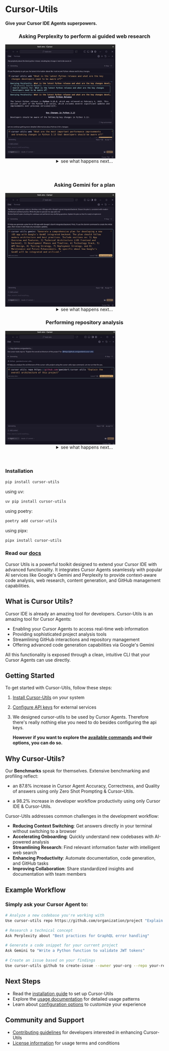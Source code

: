 # Cursor-Utils

**Give your Cursor IDE Agents superpowers.**

<div align="center">
  <div>
    <h3>Asking Perplexity to perform ai guided web research</h3>
  </div>
  <div style="display: flex;">
    <img width="350" alt="image" src="https://raw.githubusercontent.com/gweidart/cursor-utils/refs/heads/main/assets/perplexity1.jpg" />
  </div>
  <details>
    <summary>see what happens next...</summary>
    <img width="350" alt="image" src="https://raw.githubusercontent.com/gweidart/cursor-utils/refs/heads/main/assets/perplexity2.jpg" />
  </details>
  <br/>
  <br/>
  </div>
</div>

<div align="center">
  <div>
    <h3>Asking Gemini for a plan</h3>
  </div>
  <div style="display: flex;">
    <img width="350" src="https://raw.githubusercontent.com/gweidart/cursor-utils/refs/heads/main/assets/gemini1.jpg" />
  </div>
  <details>
    <summary>see what happens next...</summary>
    <img width="350" alt="image" src="https://raw.githubusercontent.com/gweidart/cursor-utils/refs/heads/main/assets/gemini2.jpg" />
    <details>
      <summary>see what happens next...</summary>
      <img width="350" alt="image" src="https://raw.githubusercontent.com/gweidart/cursor-utils/refs/heads/main/assets/gemini3.jpg" />
    </details>
  <br/>
  <br/>
  </div>
</div>

<div align="center">
  <div>
    <h3>Performing repository analysis</h3>
  </div>
  <div style="display: flex;">
    <img width="350" alt="image" src="https://raw.githubusercontent.com/gweidart/cursor-utils/refs/heads/main/assets/repo1.jpg" />
  </div>
  <details>
    <summary>see what happens next...</summary>
    <img width="350" alt="image" src="https://raw.githubusercontent.com/gweidart/cursor-utils/refs/heads/main/assets/repo2.jpg" />
  </details>
  <br/>
  <br/>
  </div>
</div>

### Installation

```bash
pip install cursor-utils
```
using uv:

```bash
uv pip install cursor-utils
```
using poetry:

```bash
poetry add cursor-utils
```

using pipx:

```bash
pipx install cursor-utils
```

### Read our [docs](https://gweidart.github.io/cursor-utils)

Cursor Utils is a powerful toolkit designed to extend your Cursor IDE with advanced functionality. It integrates Cursor Agents seamlessly with popular AI services like Google's Gemini and Perplexity to provide context-aware code analysis, web research, content generation, and GitHub management capabilities.

## What is Cursor Utils?

Cursor IDE is already an amazing tool for developers. Cursor-Utils is an amazing tool for Cursor Agents:

- Enabling your Cursor Agents to access real-time web information
- Providing sophisticated project analysis tools
- Streamlining GitHub interactions and repository management
- Offering advanced code generation capabilities via Google's Gemini

All this functionality is exposed through a clean, intuitive CLI that your Cursor Agents can use directly.

## Getting Started

To get started with Cursor-Utils, follow these steps:

1. [Install Cursor-Utils](https://gweidart.github.io/cursor-utils/docs/installation/) on your system
2. [Configure API keys](https://gweidart.github.io/cursor-utils/docs/usage/#api-key-setup) for external services
3. We designed cursor-utils to be used by Cursor Agents. Therefore there's really nothing else you need to do besides configuring the api keys. 
   
   **However if you want to explore the [available commands](https://gweidart.github.io/cursor-utils/docs/api/) and their options, you can do so.**

## Why Cursor-Utils?

  Our **Benchmarks** speak for themselves. Extensive benchmarking and profiling reflect:

  - an 87.8% increase in Cursor Agent Accuracy, Correctness, and Quality of answers using only Zero Shot Prompting & Cursor-Utils.

  - a 98.2% increase in developer workflow productivity using only Cursor IDE & Cursor-Utils. 

Cursor-Utils addresses common challenges in the development workflow:

- **Reducing Context Switching**: Get answers directly in your terminal without switching to a browser
- **Accelerating Onboarding**: Quickly understand new codebases with AI-powered analysis
- **Streamlining Research**: Find relevant information faster with intelligent web search
- **Enhancing Productivity**: Automate documentation, code generation, and GitHub tasks
- **Improving Collaboration**: Share standardized insights and documentation with team members

## Example Workflow

### Simply ask your Cursor Agent to:

```bash
# Analyze a new codebase you're working with
Use cursor-utils repo https://github.com/organization/project "Explain the authentication system"
```

```bash
# Research a technical concept
Ask Perplexity about "Best practices for GraphQL error handling"
```

```bash
# Generate a code snippet for your current project
Ask Gemini to "Write a Python function to validate JWT tokens"
```

```bash
# Create an issue based on your findings
Use cursor-utils github to create-issue --owner your-org --repo your-repo --title "Improve JWT validation"
```

## Next Steps

- Read the [installation guide](https://gweidart.github.io/cursor-utils/docs/installation/) to set up Cursor-Utils
- Explore the [usage documentation](https://gweidart.github.io/cursor-utils/docs/usage/) for detailed usage patterns
- Learn about [configuration options](https://gweidart.github.io/cursor-utils/docs/api/) to customize your experience

## Community and Support

- [Contributing guidelines](https://gweidart.github.io/cursor-utils/docs/contributing/) for developers interested in enhancing Cursor-Utils
- [License information](https://gweidart.github.io/cursor-utils/docs/license/) for usage terms and conditions 
